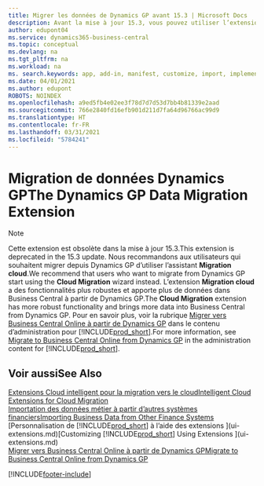 ```yaml
---
title: Migrer les données de Dynamics GP avant 15.3 | Microsoft Docs
description: Avant la mise à jour 15.3, vous pouvez utiliser l’extension Migration de données Dynamics GP pour migrer des clients, des fournisseurs, des articles en stock, des comptes généraux, des transactions fournisseurs ouvertes et des transactions clients ouvertes de Dynamics GP vers Business Central.
author: edupont04
ms.service: dynamics365-business-central
ms.topic: conceptual
ms.devlang: na
ms.tgt_pltfrm: na
ms.workload: na
ms. search.keywords: app, add-in, manifest, customize, import, implement
ms.date: 04/01/2021
ms.author: edupont
ROBOTS: NOINDEX
ms.openlocfilehash: a9ed5fb4e02ee3f78d7d7d53d7bb4b81339e2aad
ms.sourcegitcommit: 766e2840fd16efb901d211d7fa64d96766ac99d9
ms.translationtype: HT
ms.contentlocale: fr-FR
ms.lasthandoff: 03/31/2021
ms.locfileid: "5784241"
---
```

# <a name="the-dynamics-gp-data-migration-extension"></a><span data-ttu-id="32717-103">Migration de données Dynamics GP</span><span class="sxs-lookup"><span data-stu-id="32717-103">The Dynamics GP Data Migration Extension</span></span>

> [!NOTE]
> <span data-ttu-id="32717-104">Cette extension est obsolète dans la mise à jour 15.3.</span><span class="sxs-lookup"><span data-stu-id="32717-104">This extension is deprecated in the 15.3 update.</span></span> <span data-ttu-id="32717-105">Nous recommandons aux utilisateurs qui souhaitent migrer depuis Dynamics GP d’utiliser l’assistant **Migration cloud**.</span><span class="sxs-lookup"><span data-stu-id="32717-105">We recommend that users who want to migrate from Dynamics GP start using the **Cloud Migration** wizard instead.</span></span> <span data-ttu-id="32717-106">L’extension **Migration cloud** a des fonctionnalités plus robustes et apporte plus de données dans Business Central à partir de Dynamics GP.</span><span class="sxs-lookup"><span data-stu-id="32717-106">The **Cloud Migration** extension has more robust functionality and brings more data into Business Central from Dynamics GP.</span></span> <span data-ttu-id="32717-107">Pour en savoir plus, voir la rubrique [Migrer vers Business Central Online à partir de Dynamics GP](/dynamics365/business-central/dev-itpro/administration/migrate-dynamics-gp) dans le contenu d’administration pour [!INCLUDE[prod_short](includes/prod_short.md)].</span><span class="sxs-lookup"><span data-stu-id="32717-107">For more information, see [Migrate to Business Central Online from Dynamics GP](/dynamics365/business-central/dev-itpro/administration/migrate-dynamics-gp) in the administration content for [!INCLUDE[prod_short](includes/prod_short.md)].</span></span>

## <a name="see-also"></a><span data-ttu-id="32717-108">Voir aussi</span><span class="sxs-lookup"><span data-stu-id="32717-108">See Also</span></span>

[<span data-ttu-id="32717-109">Extensions Cloud intelligent pour la migration vers le cloud</span><span class="sxs-lookup"><span data-stu-id="32717-109">Intelligent Cloud Extensions for Cloud Migration</span></span>](ui-extensions-data-replication.md)  
[<span data-ttu-id="32717-110">Importation des données métier à partir d’autres systèmes financiers</span><span class="sxs-lookup"><span data-stu-id="32717-110">Importing Business Data from Other Finance Systems</span></span>](across-import-data-configuration-packages.md)  
<span data-ttu-id="32717-111">[Personnalisation de [!INCLUDE[prod_short](includes/prod_short.md)] à l’aide des extensions ](ui-extensions.md)</span><span class="sxs-lookup"><span data-stu-id="32717-111">[Customizing [!INCLUDE[prod_short](includes/prod_short.md)] Using Extensions ](ui-extensions.md)</span></span>  
[<span data-ttu-id="32717-112">Migrer vers Business Central Online à partir de Dynamics GP</span><span class="sxs-lookup"><span data-stu-id="32717-112">Migrate to Business Central Online from Dynamics GP</span></span>](/dynamics365/business-central/dev-itpro/administration/migrate-dynamics-gp)  


[!INCLUDE[footer-include](includes/footer-banner.md)]